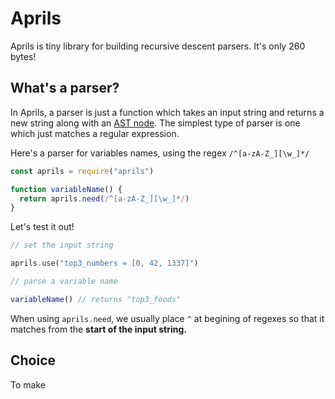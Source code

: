 # Aprils

Aprils is tiny library for building recursive descent parsers. It's only 260 bytes!


## What's a parser?

In Aprils, a parser is just a function which takes an input string and returns a new string along with an [AST node](https://en.wikipedia.org/wiki/Abstract_syntax_tree). The simplest type of parser is one which just matches a regular expression.

Here's a parser for variables names, using the regex `/^[a-zA-Z_][\w_]*/`  

```js
const aprils = require("aprils")

function variableName() {
  return aprils.need(/^[a-zA-Z_][\w_]*/)
}
```

Let's test it out!

```js
// set the input string

aprils.use("top3_numbers = [0, 42, 1337]")

// parse a variable name

variableName() // returns "top3_foods"
```

When using `aprils.need`, we usually place `^` at begining of regexes so that it matches from the **start of the input string.**


## Choice

To make 
